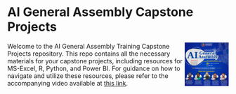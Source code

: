 # AI General Assembly Capstone Projects

[<img src="trainers.jpg" align="right" height="100" />](<https://youtu.be/ZhPvfjtiqwM?si=PCT6C7iUmVc1_w6->)

Welcome to the AI General Assembly Training Capstone Projects repository. This repo contains all the necessary materials for your capstone projects, including resources for MS-Excel, R, Python, and Power BI. For guidance on how to navigate and utilize these resources, please refer to the accompanying video available at [this link](<https://youtu.be/ZhPvfjtiqwM?si=PCT6C7iUmVc1_w6->).

